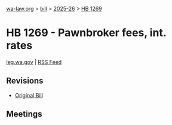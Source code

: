 [wa-law.org](/) > [bill](/bill/) > [2025-26](/bill/2025-26/) > [HB 1269](/bill/2025-26/hb/1269/)

# HB 1269 - Pawnbroker fees, int. rates
[leg.wa.gov](https://app.leg.wa.gov/billsummary?BillNumber=1269&Year=2025&Initiative=false) | [RSS Feed](./rss.xml)

## Revisions
* [Original Bill](1/)

## Meetings